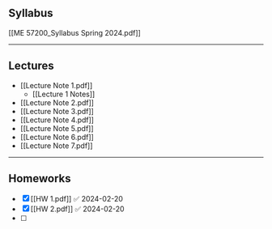 ## Syllabus
[[ME 57200_Syllabus Spring 2024.pdf]]

---
## Lectures
- [[Lecture Note 1.pdf]]
	- [[Lecture 1 Notes]]
- [[Lecture Note 2.pdf]]
- [[Lecture Note 3.pdf]]
- [[Lecture Note 4.pdf]]
- [[Lecture Note 5.pdf]]
- [[Lecture Note 6.pdf]]
- [[Lecture Note 7.pdf]]


---
## Homeworks
- [x] [[HW 1.pdf]] ✅ 2024-02-20
- [x] [[HW 2.pdf]] ✅ 2024-02-20
- [ ] 